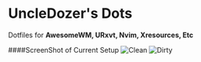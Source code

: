 UncleDozer's Dots
======
Dotfiles for **AwesomeWM, URxvt, Nvim, Xresources, Etc**

####ScreenShot of Current Setup
![Clean](https://raw.github.com/UncleDozer/dots/master/screens/clean.png "CleanShot")
![Dirty](https://raw.github.com/UncleDozer/dots/master/screens/dirty.png "Dirty Shot")
